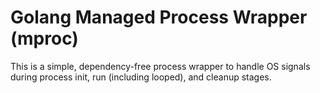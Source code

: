 # Golang Managed Process Wrapper (mproc)

This is a simple, dependency-free process wrapper to handle OS signals during process init, run (including looped), and cleanup stages.
